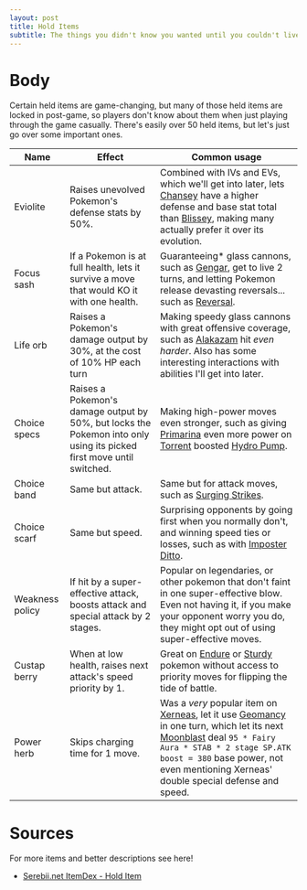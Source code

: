 ```yaml
---
layout: post
title: Hold Items
subtitle: The things you didn't know you wanted until you couldn't live without them.
---
```


# Body

Certain held items are game-changing, but many of those held items are locked in post-game, so players don't know about them when just playing through the game casually. There's easily over 50 held items, but let's just go over some important ones.

| Name | Effect | Common usage |
| ---- | ------ | ------------ |
| Eviolite | Raises unevolved Pokemon's defense stats by 50%. | Combined with IVs and EVs, which we'll get into later, lets [Chansey](https://www.serebii.net/pokedex-swsh/chansey/) have a higher defense and base stat total than [Blissey](https://www.serebii.net/pokedex-swsh/blissey/), making many actually prefer it over its evolution. |
| Focus sash | If a Pokemon is at full health, lets it survive a move that would KO it with one health. | Guaranteeing\* glass cannons, such as [Gengar](https://www.serebii.net/pokedex-swsh/gengar/), get to live 2 turns, and letting Pokemon release devasting reversals... such as [Reversal](https://www.serebii.net/attackdex-swsh/reversal.shtml). |
| Life orb | Raises a Pokemon's damage output by 30%, at the cost of 10% HP each turn | Making speedy glass cannons with great offensive coverage, such as [Alakazam](https://www.serebii.net/pokedex-swsh/alakazam/) hit *even harder*. Also has some interesting interactions with abilities I'll get into later. |
| Choice specs | Raises a Pokemon's damage output by 50%, but locks the Pokemon into only using its picked first move until switched. | Making high-power moves even stronger, such as giving [Primarina](https://www.serebii.net/pokedex-swsh/primarina/) even more power on [Torrent](https://www.serebii.net/abilitydex/torrent.shtml) boosted [Hydro Pump](https://www.serebii.net/attackdex-swsh/hydropump.shtml). |
| Choice band | Same but attack. | Same but for attack moves, such as [Surging Strikes](https://www.serebii.net/attackdex-swsh/surgingstrikes.shtml).
| Choice scarf | Same but speed. | Surprising opponents by going first when you normally don't, and winning speed ties or losses, such as with [Imposter](https://www.serebii.net/abilitydex/imposter.shtml) [Ditto](https://www.serebii.net/pokedex-swsh/ditto/). |
| Weakness policy | If hit by a super-effective attack, boosts attack and special attack by 2 stages. | Popular on legendaries, or other pokemon that don't faint in one super-effective blow. Even not having it, if you make your opponent worry you do, they might opt out of using super-effective moves. |
| Custap berry | When at low health, raises next attack's speed priority by 1. | Great on [Endure](https://serebii.net/attackdex-xy/endure.shtml) or [Sturdy](https://www.serebii.net/abilitydex/sturdy.shtml) pokemon without access to priority moves for flipping the tide of battle. |
| Power herb | Skips charging time for 1 move. | Was a *very* popular item on [Xerneas](https://www.serebii.net/pokedex-swsh/xerneas/), let it use [Geomancy](https://www.serebii.net/attackdex-swsh/geomancy.shtml) in one turn, which let its next [Moonblast](https://www.serebii.net/attackdex-swsh/moonblast.shtml) deal `95 * Fairy Aura * STAB * 2 stage SP.ATK boost = 380` base power, not even mentioning Xerneas' double special defense and speed. 

# Sources

For more items and better descriptions see here!
-  [Serebii.net ItemDex - Hold Item](https://www.serebii.net/itemdex/list/holditem.shtml)
